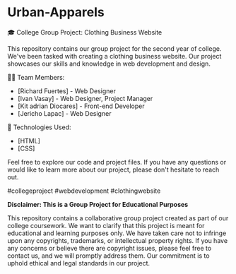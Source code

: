 # Urban-Apparels

🎓 College Group Project: Clothing Business Website

This repository contains our group project for the second year of college. We've been tasked with creating a clothing business website. Our project showcases our skills and knowledge in web development and design.

👨‍💻 Team Members:
- [Richard Fuertes] - Web Designer
- [Ivan Vasay] -  Web Designer, Project Manager
- [Kit adrian Diocares] - Front-end Developer
- [Jericho Lapac] - Web Designer


🔧 Technologies Used:
- [HTML]
- [CSS]

Feel free to explore our code and project files. If you have any questions or would like to learn more about our project, please don't hesitate to reach out.

#collegeproject #webdevelopment #clothingwebsite

**Disclaimer: This is a Group Project for Educational Purposes**

This repository contains a collaborative group project created as part of our college coursework. We want to clarify that this project is meant for educational and learning purposes only. We have taken care not to infringe upon any copyrights, trademarks, or intellectual property rights. If you have any concerns or believe there are copyright issues, please feel free to contact us, and we will promptly address them. Our commitment is to uphold ethical and legal standards in our project.
